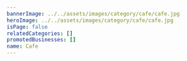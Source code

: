 ```yaml
---
bannerImage: ../../assets/images/category/cafe/cafe.jpg
heroImage: ../../assets/images/category/cafe/cafe.jpg
isPage: false
relatedCategories: []
promotedBusinesses: []
name: Cafe
---
```

